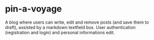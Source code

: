 # pin-a-voyage

A blog where users can write, edit and remove posts (and save them to draft), assisted by a markdown textfield box. User authentication (registration and login) and personal informations edit.
